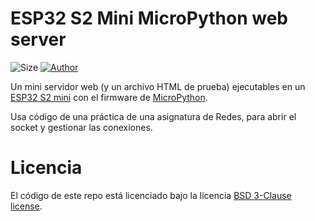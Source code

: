 # ESP32 S2 Mini MicroPython web server

![Size](https://img.shields.io/github/repo-size/appuchias/esp32s2-upython-webserver?color=orange&style=flat-square)
[![Author](https://img.shields.io/badge/Project%20by-Appu-9cf?style=flat-square)](https://github.com/appuchias)

Un mini servidor web (y un archivo HTML de prueba) ejecutables en un [ESP32 S2 mini](https://www.wemos.cc/en/latest/s2/s2_mini.html) con el firmware de [MicroPython](https://micropython.org/).

Usa código de una práctica de una asignatura de Redes, para abrir el socket y gestionar las conexiones.

# Licencia

El código de este repo está licenciado bajo la licencia [BSD 3-Clause license](https://opensource.org/license/BSD-3-clause).
